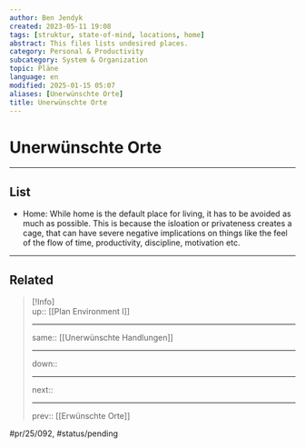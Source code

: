 ```yaml
---
author: Ben Jendyk
created: 2023-05-11 19:08
tags: [struktur, state-of-mind, locations, home]
abstract: This files lists undesired places.
category: Personal & Productivity 
subcategory: System & Organization 
topic: Pläne 
language: en
modified: 2025-01-15 05:07
aliases: [Unerwünschte Orte]
title: Unerwünschte Orte
---
```


# Unerwünschte Orte

---

## List

- Home: While home is the default place for living, it has to be avoided as much as possible. This is because the isloation or privateness creates a cage, that can have severe negative implications on things like the feel of the flow of time, productivity, discipline, motivation etc. 

---

## Related

> [!Info]  
> up:: [[Plan Environment I]]
> - ---
> same:: [[Unerwünschte Handlungen]]
> - ---
> down::
> - ---
> next::
> - ---
> prev:: [[Erwünschte Orte]]


#pr/25/092, #status/pending